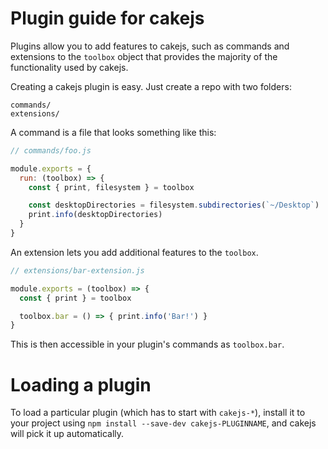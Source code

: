 # Plugin guide for cakejs

Plugins allow you to add features to cakejs, such as commands and
extensions to the `toolbox` object that provides the majority of the functionality
used by cakejs.

Creating a cakejs plugin is easy. Just create a repo with two folders:

```
commands/
extensions/
```

A command is a file that looks something like this:

```js
// commands/foo.js

module.exports = {
  run: (toolbox) => {
    const { print, filesystem } = toolbox

    const desktopDirectories = filesystem.subdirectories(`~/Desktop`)
    print.info(desktopDirectories)
  }
}
```

An extension lets you add additional features to the `toolbox`.

```js
// extensions/bar-extension.js

module.exports = (toolbox) => {
  const { print } = toolbox

  toolbox.bar = () => { print.info('Bar!') }
}
```

This is then accessible in your plugin's commands as `toolbox.bar`.

# Loading a plugin

To load a particular plugin (which has to start with `cakejs-*`),
install it to your project using `npm install --save-dev cakejs-PLUGINNAME`,
and cakejs will pick it up automatically.
